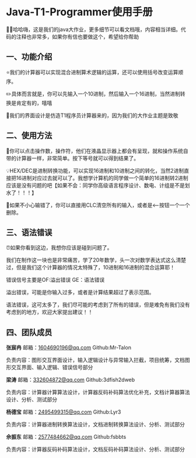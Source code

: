 # Java-T1-Programmer使用手册

:rocket::rocket:哈哈嗨，这是我们的java大作业，更多细节可以看文档哦，内容相当详细。代码的注释也非常多，如果你有信也要做这个，希望给你帮助



## 一、功能介绍

:star:我们的计算器可以实现混合进制算术逻辑的运算，还可以使用括号改变运算顺序。

:pencil2:具体而言就是，你可以先输入一个10进制，然后输入一个16进制，当然进制转换是肯定有的，嘻嘻

:pencil:我们的界面设计是仿造T1程序员计算器来的，因为我们的大作业主题是致敬



## 二、使用方法

:book:你可以点击操作数，操作符，他们在液晶显示器上都会有呈现，就和操作系统自带的计算器一样，非常简单。按下等号就可以得到结果了。

:bulb:HEX/DEC是进制转换功能，可以实现16进制和10进制之间的转化，当然2进制直接把16进制对应过去就可以了。我想学计算机的同学做一个简单的16进制转2进制应该是没有问题的吧【如果不会：同学你高级语言程序设计、数电、计组是不是划水了！！！】

:page_facing_up:如果不小心输错了，你可以直接用CLC清空所有的输入，或者是<--按钮一个一个删除。



## 三、语法错误

:alarm_clock:如果你看到这边，我想你应该是碰到问题了。

我们在制作这一块也是非常痛苦，学了20年数学，头一次对数学表达式这么清楚过，但是我们这个计算器的情况太特殊了，10进制和16进制的混合运算耶！

错误信号主要是OF:溢出错误 GE：语法错误

溢出错误，可能是你输入过多，或者是计算结果超过了表示范围。

语法错误，这可太多了，我们尽可能的考虑到了所有的错误，但是难免有我们没有考虑到的地方，欢迎大家提出建议！！



## 四、团队成员

**张宸冉**	邮箱：1604690196@qq.com	Github:Mr-Talon	

负责内容：图形交互界面设计，输入逻辑设计与异常输入拦截，项目统筹，文档图形交互界面、输入逻辑、错误信号部分

**梁涛**		邮箱：332604872@qq.com	  Github:3dfish2dweb

负责内容：计算器计算算法设计，计算器反码补码算法优化补充，文档计算器算法设计、分析、测试部分

**杨德宝**	邮箱：2495499315@qq.com	Github:Lyr3

负责内容：计算器进制转换算法设计，文档进制转换算法设计、分析、测试部分

**佘振东**	邮箱：2577484662@qq.com	Github:fsbbts

负责内容：计算器反码补码算法设计，文档反码补码算法设计、分析、测试部分
